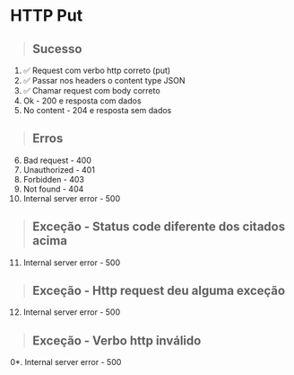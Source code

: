 # HTTP Put

> ## Sucesso
1. ✅ Request com verbo http correto (put)
2. ✅ Passar nos headers o content type JSON
3. ✅ Chamar request com body correto
4. Ok - 200 e resposta com dados
5. No content - 204 e resposta sem dados

> ## Erros
6. Bad request - 400
7. Unauthorized - 401
8. Forbidden - 403
9. Not found - 404
10. Internal server error - 500

> ## Exceção - Status code diferente dos citados acima
11. Internal server error - 500

> ## Exceção - Http request deu alguma exceção
12. Internal server error - 500

> ## Exceção - Verbo http inválido
0*. Internal server error - 500